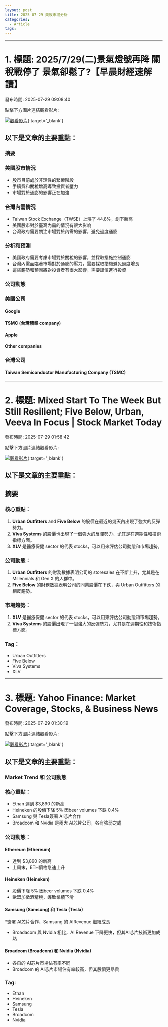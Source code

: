 ```yaml
---
layout: post
title: 2025-07-29 美股市場分析
categories:
  - Article
tags:
---
```


---
# 1. 標題: 2025/7/29(二)景氣燈號再降 關稅戰停了 景氣卻鬆了?【早晨財經速解讀】
發布時間: 2025-07-29 09:08:40

點擊下方圖片連結觀看影片:

 [![觀看影片](https://i.ytimg.com/vi/GUAUTswpwzI/sddefault.jpg)](https://www.youtube.com/watch?v=GUAUTswpwzI){:target='_blank'}

## 以下是文章的主要重點：

### 摘要
### 美國股市情況

*   股市目前處於非理性的繁榮階段
*   手續費和關稅增高導致投資者壓力
*   市場對於通膨的影響正在加強

### 台灣內需情況

*   Taiwan Stock Exchange（TWSE）上漲了 44.8%，創下新高
*   美國股市對於臺灣內需的情況有很大影响
*   台灣政府需要關注市場對於內需的影響，避免過度通膨

### 分析和預測

*   美國政府需要考慮市場對於關稅的影響，並採取措施控制通膨
*   台灣內需面臨著市場對於通膨的壓力，需要採取措施避免過度增長
*   這些趨勢和預測將對投資者有很大影響，需要謹慎進行投資

### 公司動態
### 美國公司
#### Google 
#### TSMC (台灣積業 company)
#### Apple 
#### Other companies

### 台灣公司
#### Taiwan Semiconductor Manufacturing Company (TSMC)

---
# 2. 標題: Mixed Start To The Week But Still Resilient; Five Below, Urban, Veeva In Focus | Stock Market Today
發布時間: 2025-07-29 01:58:42

點擊下方圖片連結觀看影片:

 [![觀看影片](https://i.ytimg.com/vi/mywYpcZEABA/sddefault.jpg)](https://www.youtube.com/watch?v=mywYpcZEABA){:target='_blank'}

## 以下是文章的主要重點：

## 摘要
### 核心重點：

1. **Urban Outfitters** and **Five Below** 的股價在最近的幾天內出現了強大的反彈勢力。
2. **Viva Systems** 的股價也出現了一個強大的反彈勢力，尤其是在週期性和技術指標方面。
3. **XLV** 是醫療保健 sector 的代表 stocks，可以用來評估公司動態和市場趨勢。

### 公司動態：

1. **Urban Outfitters** 的財務數據表明公司的 storesales 在不斷上升，尤其是在 Millennials 和 Gen X 的人群中。
2. **Five Below** 的財務數據表明公司的同業股價在下跌，與 Urban Outfitters 的相反趨勢。

### 市場趨勢：

1. **XLV** 是醫療保健 sector 的代表 stocks，可以用來評估公司動態和市場趨勢。
2. **Viva Systems** 的股價出現了一個強大的反彈勢力，尤其是在週期性和技術指標方面。

### Tag：
* Urban Outfitters
* Five Below
* Viva Systems
* XLV

---
# 3. 標題: Yahoo Finance: Market Coverage, Stocks, & Business News
發布時間: 2025-07-29 01:30:19

點擊下方圖片連結觀看影片:

 [![觀看影片](https://i.ytimg.com/vi/GQ6X1f9Qu78/sddefault.jpg)](https://www.youtube.com/watch?v=GQ6X1f9Qu78){:target='_blank'}

## 以下是文章的主要重點：

### Market Trend 和 公司動態

### 核心重點：

* Ethan 達到 $3,890 的新高
* Heineken 的股價下降 5% 因beer volumes 下跌 0.4%
* Samsung 與 Tesla簽署 AI芯片合作
* Broadcom 和 Nvidia 是兩大 AI芯片公司，各有強弱之處

### 公司動態：

#### Ethereum (Ethereum)

* 達到 $3,890 的新高
* 上周末，ETH價格急速上升

#### Heineken (Heineken)

* 股價下降 5% 因beer volumes 下跌 0.4%
* 歐盟加徵酒精稅，導致業績下滑

#### Samsung (Samsung) 和 Tesla (Tesla)

*簽署 AI芯片合作，Samsung 的 AIRevenue 繼續成長
* Broadacom 與 Nvidia 相比，AI Revenue 下降更快，但其AI芯片技術更加成熟

#### Broadcom (Broadcom) 和 Nvidia (Nvidia)

* 各自的 AI芯片市場佔有率不同
* Broadcom 的 AI芯片市場佔有率較高，但其股價更昂貴

### Tag:
* Ethan
* Heineken
* Samsung
* Tesla
* Broadcom
* Nvidia


